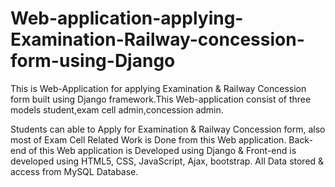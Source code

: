 # Web-application-applying-Examination-Railway-concession-form-using-Django
This is Web-Application for applying Examination &amp; Railway Concession form built  using Django framework.This Web-application consist of three models student,exam cell admin,concession admin. 

Students can able to Apply for Examination & Railway Concession form, also most of Exam Cell Related Work is Done from this Web application. Back-end of this Web application is Developed using Django & Front-end is developed using HTML5, CSS, JavaScript, Ajax, bootstrap. All Data stored & access from MySQL Database.
